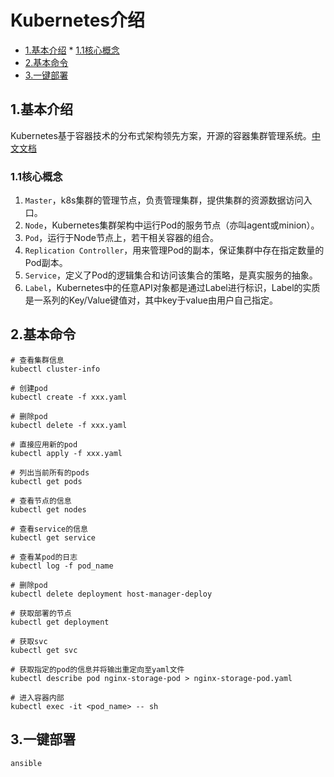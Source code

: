 # Kubernetes介绍

<!-- vim-markdown-toc Marked -->

* [1.基本介绍](#1.基本介绍)
        * [1.1核心概念](#1.1核心概念)
* [2.基本命令](#2.基本命令)
* [3.一键部署](#3.一键部署)

<!-- vim-markdown-toc -->

## 1.基本介绍

Kubernetes基于容器技术的分布式架构领先方案，开源的容器集群管理系统。[中文文档](https://www.kubernetes.org.cn/docs)

### 1.1核心概念

1. `Master`，k8s集群的管理节点，负责管理集群，提供集群的资源数据访问入口。
2. `Node`，Kubernetes集群架构中运行Pod的服务节点（亦叫agent或minion）。
3. `Pod`，运行于Node节点上，若干相关容器的组合。
4. `Replication Controller`，用来管理Pod的副本，保证集群中存在指定数量的Pod副本。
5. `Service`，定义了Pod的逻辑集合和访问该集合的策略，是真实服务的抽象。
6. `Label`，Kubernetes中的任意API对象都是通过Label进行标识，Label的实质是一系列的Key/Value键值对，其中key于value由用户自己指定。

## 2.基本命令

```shell
# 查看集群信息
kubectl cluster-info

# 创建pod
kubectl create -f xxx.yaml

# 删除pod
kubectl delete -f xxx.yaml

# 直接应用新的pod
kubectl apply -f xxx.yaml

# 列出当前所有的pods
kubectl get pods

# 查看节点的信息
kubectl get nodes

# 查看service的信息
kubectl get service

# 查看某pod的日志
kubectl log -f pod_name

# 删除pod
kubectl delete deployment host-manager-deploy

# 获取部署的节点
kubectl get deployment

# 获取svc
kubectl get svc

# 获取指定的pod的信息并将输出重定向至yaml文件
kubectl describe pod nginx-storage-pod > nginx-storage-pod.yaml

# 进入容器内部
kubectl exec -it <pod_name> -- sh
```

## 3.一键部署

`ansible`
